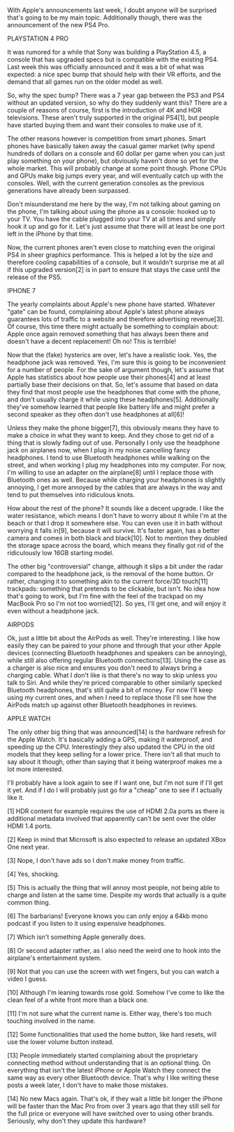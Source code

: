 With Apple's announcements last week, I doubt anyone will be surprised that's going to be my main topic. Additionally though, there was the announcement of the new PS4 Pro.



PLAYSTATION 4 PRO


It was rumored for a while that Sony was building a PlayStation 4.5, a console that has upgraded specs but is compatible with the existing PS4. Last week this was officially announced and it was a bit of what was expected: a nice spec bump that should help with their VR efforts, and the demand that all games run on the older model as well.

So, why the spec bump? There was a 7 year gap between the PS3 and PS4 without an updated version, so why do they suddenly want this? There are a couple of reasons of course, first is the introduction of 4K and HDR televisions. These aren't truly supported in the original PS4[1], but people have started buying them and want their consoles to make use of it.

The other reasons however is competition from smart phones. Smart phones have basically taken away the casual gamer market (why spend hundreds of dollars on a console and 60 dollar per game when you can just play something on your phone), but obviously haven't done so yet for the whole market. This will probably change at some point though. Phone CPUs and GPUs make big jumps every year, and will eventually catch up with the consoles. Well, with the current generation consoles as the previous generations have already been surpassed.

Don't misunderstand me here by the way, I'm not talking about gaming on the phone, I'm talking about using the phone as a console: hooked up to your TV. You have the cable plugged into your TV at all times and simply hook it up and go for it. Let's just assume that there will at least be one port left in the iPhone by that time.

Now, the current phones aren't even close to matching even the original PS4 in sheer graphics performance. This is helped a lot by the size and therefore cooling capabilities of a console, but it wouldn't surprise me at all if this upgraded version[2] is in part to ensure that stays the case until the release of the PS5.



IPHONE 7


The yearly complaints about Apple's new phone have started. Whatever "gate" can be found, complaining about Apple's latest phone always guarantees lots of traffic to a website and therefore advertising revenue[3]. Of course, this time there might actually be something to complain about: Apple once again removed something that has always been there and doesn't have a decent replacement! Oh no! This is terrible!

Now that the (fake) hysterics are over, let's have a realistic look. Yes, the headphone jack was removed. Yes, I'm sure this is going to be inconvenient for a number of people. For the sake of argument though, let's assume that Apple has statistics about how people use their phones[4] and at least partially base their decisions on that. So, let's assume that based on data they find that most people use the headphones that come with the phone, and don't usually charge it while using these headphones[5]. Additionally they've somehow learned that people like battery life and might prefer a second speaker as they often don't use headphones at all[6]!

Unless they make the phone bigger[7], this obviously means they have to make a choice in what they want to keep. And they chose to get rid of a thing that is slowly fading out of use. Personally I only use the headphone jack on airplanes now, when I plug in my noise cancelling fancy headphones. I tend to use Bluetooth headphones while walking on the street, and when working I plug my headphones into my computer. For now, I'm willing to use an adapter on the airplane[8] until I replace those with Bluetooth ones as well. Because while charging your headphones is slightly annoying, I get more annoyed by the cables that are always in the way and tend to put themselves into ridiculous knots.

How about the rest of the phone? It sounds like a decent upgrade. I like the water resistance, which means I don't have to worry about it while I'm at the beach or that I drop it somewhere else. You can even use it in bath without worrying it falls in[9], because it will survive. It's faster again, has a better camera and comes in both black and black[10]. Not to mention they doubled the storage space across the board, which means they finally got rid of the ridiculously low 16GB starting model.

The other big "controversial" change, although it slips a bit under the radar compared to the headphone jack, is the removal of the home button. Or rather, changing it to something akin to the current force/3D touch[11] trackpads: something that pretends to be clickable, but isn't. No idea how that's going to work, but I'm fine with the feel of the trackpad on my MacBook Pro so I'm not too worried[12]. So yes, I'll get one, and will enjoy it even without a headphone jack.



AIRPODS


Ok, just a little bit about the AirPods as well. They're interesting. I like how easily they can be paired to your phone and through that your other Apple devices (connecting Bluetooth headphones and speakers can be annoying), while still also offering regular Bluetooth connections[13]. Using the case as a charger is also nice and ensures you don't need to always bring a charging cable. What I don't like is that there's no way to skip unless you talk to Siri. And while they're priced comparable to other similarly specked Bluetooth headphones, that's still quite a bit of money. For now I'll keep using my current ones, and when I need to replace those I'll see how the AirPods match up against other Bluetooth headphones in reviews.



APPLE WATCH


The only other big thing that was announced[14] is the hardware refresh for the Apple Watch. It's basically adding a GPS, making it waterproof, and speeding up the CPU. Interestingly they also updated the CPU in the old models that they keep selling for a lower price. There isn't all that much to say about it though, other than saying that it being waterproof makes me a lot more interested.

I'll probably have a look again to see if I want one, but I'm not sure if I'll get it yet. And if I do I will probably just go for a "cheap" one to see if I actually like it.

[1] HDR content for example requires the use of HDMI 2.0a ports as there is additional metadata involved that apparently can't be sent over the older HDMI 1.4 ports.

[2] Keep in mind that Microsoft is also expected to release an updated XBox One next year.

[3] Nope, I don't have ads so I don't make money from traffic.

[4] Yes, shocking.

[5] This is actually the thing that will annoy most people, not being able to charge and listen at the same time. Despite my words that actually is a quite common thing.

[6] The barbarians! Everyone knows you can only enjoy a 64kb mono podcast if you listen to it using expensive headphones.

[7] Which isn't something Apple generally does.

[8] Or second adapter rather, as I also need the weird one to hook into the airplane's entertainment system.

[9] Not that you can use the screen with wet fingers, but you can watch a video I guess.

[10] Although I'm leaning towards rose gold. Somehow I've come to like the clean feel of a white front more than a black one.

[11] I'm not sure what the current name is. Either way, there's too much touching involved in the name.

[12] Some functionalities that used the home button, like hard resets, will use the lower volume button instead.

[13] People immediately started complaining about the proprietary connecting method without understanding that is an optional thing. On everything that isn't the latest iPhone or Apple Watch they connect the same way as every other Bluetooth device. That's why I like writing these posts a week later, I don't have to make those mistakes.

[14] No new Macs again. That's ok, if they wait a little bit longer the iPhone will be faster than the Mac Pro from over 3 years ago that they still sell for the full price or everyone will have switched over to using other brands. Seriously, why don't they update this hardware?
